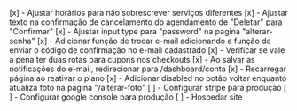[x] - Ajustar horários para não sobrescrever serviços diferentes
[x] - Ajustar texto na confirmação de cancelamento do agendamento de "Deletar" para "Confirmar"
[x] - Ajustar input type para "password" na pagina "alterar-senha"
[x] - Adicionar função de trocar e-mail adicionando a função de enviar o código de confirmação no e-mail cadastrado
[x] - Verificar se vale a pena ter duas rotas para cupons nos checkouts
[x] - Ao salvar as notificações do e-mail, redirecionar para /dashboard/conta
[x] - Recarregar página ao reativar o plano
[x] - Adicionar disabled no botão voltar enquanto atualiza foto na pagina "/alterar-foto"
[ ] - Configurar stripe para produção
[ ] - Configurar google console para produção
[ ] - Hospedar site
